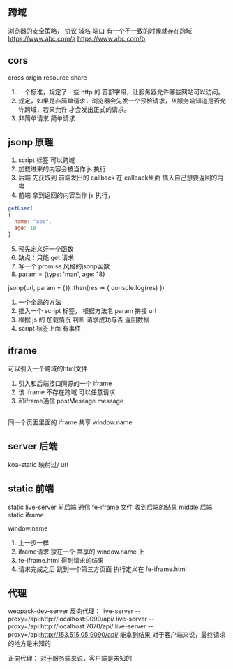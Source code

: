 ## 跨域
浏览器的安全策略，
协议 域名 端口 有一个不一致的时候就存在跨域
https://www.abc.com/a https://www.abc.com/b

## cors
cross origin resource share
1. 一个标准，规定了一些 http 的 首部字段，让服务器允许哪些网站可以访问。
2. 规定，如果是非简单请求，浏览器会先发一个预检请求，从服务端知道是否允许跨域，若果允许 才会发出正式的请求。
3. 非简单请求 简单请求

## jsonp 原理
1. script 标签 可以跨域
2. 加载进来的内容会被当作 js 执行
3. 后端 先获取到 前端发出的 callback 在 callback里面 插入自己想要返回的内容
4. 前端 拿到返回的内容当作 js 执行，
```js
getUser(
{
  name: "abc",
  age: 18
}
```
5. 预先定义好一个函数
6. 缺点：只能 get 请求
7. 写一个 promise 风格的jsonp函数
8. param = {type: 'man', age: 18}

jsonp(url, param = {})
  .then(res => {
    console.log(res)
  })

1. 一个全局的方法
2. 插入一个 script 标签， 根据方法名 param 拼接 url
3. 根据 js 的 加载情况 判断 请求成功与否 返回数据
4. script 标签上面 有事件

## iframe
可以引入一个跨域的html文件

1. 引入和后端接口同源的一个 iframe
2. 该 iframe 不存在跨域  可以任意请求
3. 和iframe通信 postMessage  message

## 
同一个页面里面的  iframe 共享 window.name


## server  后端
koa-static  映射过/ url

##  static  前端
static live-server
前后端 通信  fe-iframe  文件  收到后端的结果  middle  后端  static  iframe

window.name

1. 上一步一样
2. iframe请求  放在一个 共享的 window.name 上
3. fe-iframe.html   得到请求的结果
4. 请求完成之后   跳到一个第三方页面  执行定义在  fe-iframe.html 

## 代理
webpack-dev-server
反向代理： 
        live-server --proxy=/api:http://localhost:9090/api/ 
        live-server --proxy=/api:http://localhost:7070/api/
        live-server --proxy=/api:http://153.515.05:9090/api/
        能拿到结果
        对于客户端来说，最终请求的地方是未知的

正向代理：
  对于服务端来说，客户端是未知的